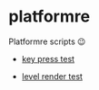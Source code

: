 # platformre
Platformre scripts :wink:

- [key press test](https://sheeptester.github.io/platformre/keypresses.html)

- [level render test](https://sheeptester.github.io/platformre/level.html)
